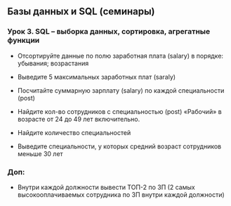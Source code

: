 ## Базы данных и SQL (семинары)
### Урок 3. SQL – выборка данных, сортировка, агрегатные функции

* Отсортируйте данные по полю заработная плата (salary) в порядке: убывания; возрастания

* Выведите 5 максимальных заработных плат (saraly)
* Посчитайте суммарную зарплату (salary) по каждой специальности (роst)
* Найдите кол-во сотрудников с специальностью (post) «Рабочий» в возрасте от 24 до 49 лет включительно.
* Найдите количество специальностей
* Выведите специальности, у которых средний возраст сотрудников меньше 30 лет

### Доп:
* Внутри каждой должности вывести ТОП-2 по ЗП (2 самых высокооплачиваемых сотрудника по ЗП внутри каждой должности) 

